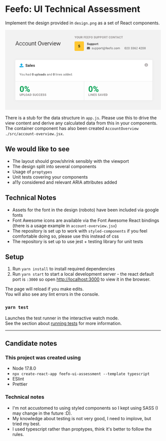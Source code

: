 # Feefo: UI Technical Assessment

Implement the design provided in `design.png` as a set of React components.

![account overview design](./design.png?raw=true)

There is a stub for the data structure in `app.js`. Please use this to drive the view content and derive any calculated data from this in your components. The container component has also been created `AccountOverview` `./src/account-overview.jsx`.

## We would like to see
- The layout should grow/shrink sensibly with the viewport
- The design split into several components
- Usage of `proptypes`
- Unit tests covering your components
- a11y considered and relevant ARIA attributes added

## Technical Notes
- Assets for the font in the design (roboto) have been included via google fonts
- Font Awesome icons are available via the Font Awesome React bindings (there is a usage example in `account-overview.jsx`)
- The repository is set up to work with `styled-components` if you feel comfortable doing so, please use this instead of css
- The repository is set up to use jest + testing library for unit tests

## Setup
1. Run `yarn install` to install required dependencies
2. Run `yarn start` to start a local development server - the react default port is `:3000` so 
open [http://localhost:3000](http://localhost:3000) to view it in the browser.

The page will reload if you make edits.\
You will also see any lint errors in the console.

### `yarn test`

Launches the test runner in the interactive watch mode.\
See the section about [running tests](https://facebook.github.io/create-react-app/docs/running-tests) for more information.

-----------------------------------------------------

## Candidate notes

### This project was created using

- Node 17.8.0
- `npx create-react-app feefo-ui-assessment --template typescript`
- ESlint
- Prettier

### Technical notes
- I'm not accustomed to using styled components so I kept using SASS (I may change in the future :D).
- My knowledge about testing is not very good, I need to implove, but tried my best.
- I used typescript rather than proptypes, think it's better to follow the rules.